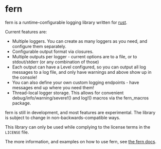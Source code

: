 fern
====

fern is a runtime-configurable logging library written for [rust](http://www.rust-lang.org/).

Current features are:
- Multiple loggers. You can create as many loggers as you need, and configure them separately.
- Configurable output format via closures.
- Multiple outputs per logger - current options are to a file, or to stdout/stderr (or any combination of those)
- Each output can have a Level configured, so you can output all log messages to a log file, and only have warnings and above show up in the console!
- You can also define your own custom logging endpoints - have messages end up where you need them!
- Thread-local logger storage. This allows for convenient debug/info/warning/severe!() and log!() macros via the fern_macros package.

fern is still in development, and most features are experimental. The library is subject to change in non-backwards-compatible ways.

This library can only be used while complying to the license terms in the `LICENSE` file.

The more information, and examples on how to use fern, see [the fern docs](https://dabo.guru/rust/fern/).
